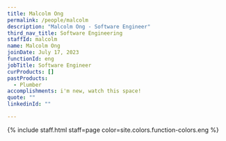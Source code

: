 ```yaml
---
title: Malcolm Ong
permalink: /people/malcolm
description: "Malcolm Ong - Software Engineer"
third_nav_title: Software Engineering
staffId: malcolm
name: Malcolm Ong
joinDate: July 17, 2023
functionId: eng
jobTitle: Software Engineer
curProducts: []
pastProducts:
  - Plumber
accomplishments: i'm new, watch this space!
quote: ""
linkedinId: ""

---
```


{% include staff.html staff=page color=site.colors.function-colors.eng %}

